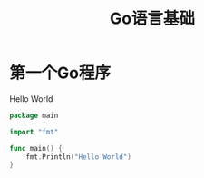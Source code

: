 ﻿---
title: Go语言基础
updated: 2023-04-28 12:51:08
---


# 第一个Go程序

Hello World

```go
package main

import "fmt"

func main() {
	fmt.Println("Hello World")
}
```



